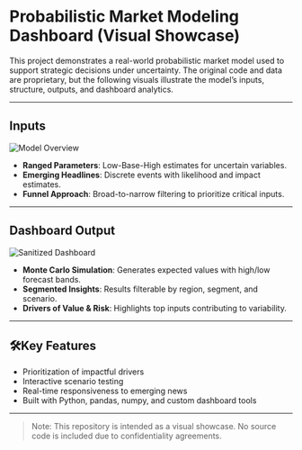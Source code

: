 # Probabilistic Market Modeling Dashboard (Visual Showcase)

This project demonstrates a real-world probabilistic market model used to support strategic decisions under uncertainty. 
The original code and data are proprietary, but the following visuals illustrate the model’s inputs, structure, outputs, and dashboard analytics.

---

## Inputs

![Model Overview](probabilistic_model_overview.png)

- **Ranged Parameters**: Low-Base-High estimates for uncertain variables.
- **Emerging Headlines**: Discrete events with likelihood and impact estimates.
- **Funnel Approach**: Broad-to-narrow filtering to prioritize critical inputs.

---

## Dashboard Output

![Sanitized Dashboard](dashboard_output_sanitized.png)

- **Monte Carlo Simulation**: Generates expected values with high/low forecast bands.
- **Segmented Insights**: Results filterable by region, segment, and scenario.
- **Drivers of Value & Risk**: Highlights top inputs contributing to variability.

---

## 🛠Key Features

- Prioritization of impactful drivers
- Interactive scenario testing
- Real-time responsiveness to emerging news
- Built with Python, pandas, numpy, and custom dashboard tools

---

> Note: This repository is intended as a visual showcase. No source code is included due to confidentiality agreements.
